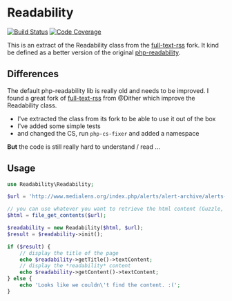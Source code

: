 # Readability

[![Build Status](https://travis-ci.org/j0k3r/php-readability.svg?branch=master)](https://travis-ci.org/j0k3r/php-readability)
[![Code Coverage](https://scrutinizer-ci.com/g/j0k3r/php-readability/badges/coverage.png?b=master)](https://scrutinizer-ci.com/g/j0k3r/php-readability/?branch=master)

This is an extract of the Readability class from the [full-text-rss](https://github.com/Dither/full-text-rss) fork. It kind be defined as a better version of the original [php-readability](http://code.fivefilters.org/php-readability).

## Differences

The default php-readability lib is really old and needs to be improved. I found a great fork of [full-text-rss](http://fivefilters.org/content-only/) from @Dither which improve the Readability class.

 - I've extracted the class from its fork to be able to use it out of the box
 - I've added some simple tests
 - and changed the CS, run `php-cs-fixer` and added a namespace

**But** the code is still really hard to understand / read ...

## Usage

```php
use Readability\Readability;

$url = 'http://www.medialens.org/index.php/alerts/alert-archive/alerts-2013/729-thatcher.html';

// you can use whatever you want to retrieve the html content (Guzzle, Buzz, cURL ...)
$html = file_get_contents($url);

$readability = new Readability($html, $url);
$result = $readability->init();

if ($result) {
    // display the title of the page
    echo $readability->getTitle()->textContent;
    // display the *readability* content
    echo $readability->getContent()->textContent;
} else {
    echo 'Looks like we couldn\'t find the content. :(';
}
```
